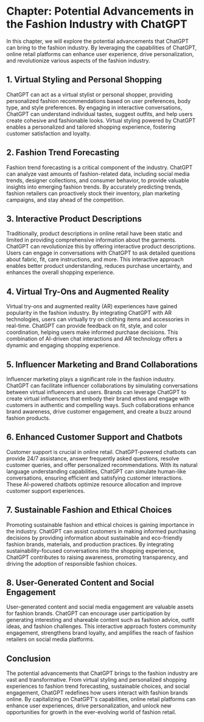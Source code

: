 Chapter: Potential Advancements in the Fashion Industry with ChatGPT
====================================================================

In this chapter, we will explore the potential advancements that ChatGPT can bring to the fashion industry. By leveraging the capabilities of ChatGPT, online retail platforms can enhance user experience, drive personalization, and revolutionize various aspects of the fashion industry.

**1. Virtual Styling and Personal Shopping**
--------------------------------------------

ChatGPT can act as a virtual stylist or personal shopper, providing personalized fashion recommendations based on user preferences, body type, and style preferences. By engaging in interactive conversations, ChatGPT can understand individual tastes, suggest outfits, and help users create cohesive and fashionable looks. Virtual styling powered by ChatGPT enables a personalized and tailored shopping experience, fostering customer satisfaction and loyalty.

**2. Fashion Trend Forecasting**
--------------------------------

Fashion trend forecasting is a critical component of the industry. ChatGPT can analyze vast amounts of fashion-related data, including social media trends, designer collections, and consumer behavior, to provide valuable insights into emerging fashion trends. By accurately predicting trends, fashion retailers can proactively stock their inventory, plan marketing campaigns, and stay ahead of the competition.

**3. Interactive Product Descriptions**
---------------------------------------

Traditionally, product descriptions in online retail have been static and limited in providing comprehensive information about the garments. ChatGPT can revolutionize this by offering interactive product descriptions. Users can engage in conversations with ChatGPT to ask detailed questions about fabric, fit, care instructions, and more. This interactive approach enables better product understanding, reduces purchase uncertainty, and enhances the overall shopping experience.

**4. Virtual Try-Ons and Augmented Reality**
--------------------------------------------

Virtual try-ons and augmented reality (AR) experiences have gained popularity in the fashion industry. By integrating ChatGPT with AR technologies, users can virtually try on clothing items and accessories in real-time. ChatGPT can provide feedback on fit, style, and color coordination, helping users make informed purchase decisions. This combination of AI-driven chat interactions and AR technology offers a dynamic and engaging shopping experience.

**5. Influencer Marketing and Brand Collaborations**
----------------------------------------------------

Influencer marketing plays a significant role in the fashion industry. ChatGPT can facilitate influencer collaborations by simulating conversations between virtual influencers and users. Brands can leverage ChatGPT to create virtual influencers that embody their brand ethos and engage with customers in authentic and compelling ways. Such collaborations enhance brand awareness, drive customer engagement, and create a buzz around fashion products.

**6. Enhanced Customer Support and Chatbots**
---------------------------------------------

Customer support is crucial in online retail. ChatGPT-powered chatbots can provide 24/7 assistance, answer frequently asked questions, resolve customer queries, and offer personalized recommendations. With its natural language understanding capabilities, ChatGPT can simulate human-like conversations, ensuring efficient and satisfying customer interactions. These AI-powered chatbots optimize resource allocation and improve customer support experiences.

**7. Sustainable Fashion and Ethical Choices**
----------------------------------------------

Promoting sustainable fashion and ethical choices is gaining importance in the industry. ChatGPT can assist customers in making informed purchasing decisions by providing information about sustainable and eco-friendly fashion brands, materials, and production practices. By integrating sustainability-focused conversations into the shopping experience, ChatGPT contributes to raising awareness, promoting transparency, and driving the adoption of responsible fashion choices.

**8. User-Generated Content and Social Engagement**
---------------------------------------------------

User-generated content and social media engagement are valuable assets for fashion brands. ChatGPT can encourage user participation by generating interesting and shareable content such as fashion advice, outfit ideas, and fashion challenges. This interactive approach fosters community engagement, strengthens brand loyalty, and amplifies the reach of fashion retailers on social media platforms.

**Conclusion**
--------------

The potential advancements that ChatGPT brings to the fashion industry are vast and transformative. From virtual styling and personalized shopping experiences to fashion trend forecasting, sustainable choices, and social engagement, ChatGPT redefines how users interact with fashion brands online. By capitalizing on ChatGPT's capabilities, online retail platforms can enhance user experiences, drive personalization, and unlock new opportunities for growth in the ever-evolving world of fashion retail.
